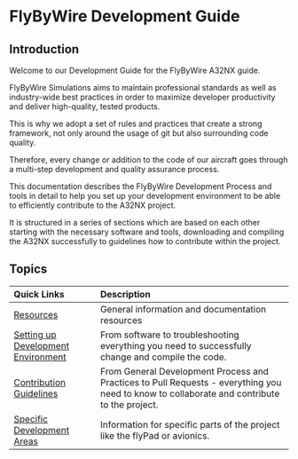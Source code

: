 <link rel="stylesheet" href="../../../stylesheets/toc-tables.css">

# FlyByWire Development Guide

## Introduction

Welcome to our Development Guide for the FlyByWire A32NX guide.

FlyByWire Simulations aims to maintain professional standards as well as industry-wide best practices in order to maximize developer productivity and deliver high-quality, tested products.

This is why we adopt a set of rules and practices that create a strong framework, not only around the usage of git but also surrounding code quality.

Therefore, every change or addition to the code of our aircraft goes through a multi-step development and quality assurance process.

This documentation describes the FlyByWire Development Process and tools in detail to help you set up your development environment to be able to efficiently contribute to the A32NX project.

It is structured in a series of sections which are based on each other starting with the necessary software and tools, downloading and compiling the A32NX successfully to guidelines how to contribute within the project.

##  Topics

| Quick Links                                                | Description                                                                                                                                 |
| :----                                                      | :----                                                                                                                                       |
| [Resources](resources.md)                                  | General information and documentation resources                                                                                             |
| [Setting up Development Environment](setup-environment.md) | From software to troubleshooting everything you need to successfully change and compile the code.                                           |
| [Contribution Guidelines](contribute.md)                   | From General Development Process and Practices to Pull Requests - everything you need to know to collaborate and contribute to the project. |
| [Specific Development Areas](specific/)                    | Information for specific parts of the project like the flyPad or avionics.                                                                  |

